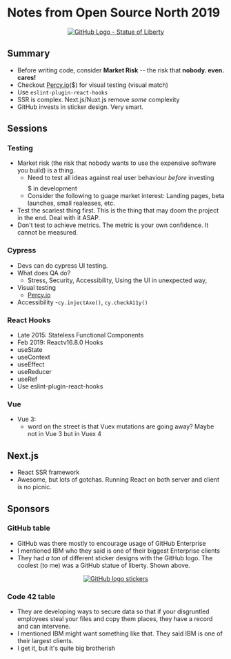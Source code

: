 # Notes from Open Source North 2019

<p align="center">
    <a href="https://daviddangerfield.smugmug.com/Things/i-4jz3VXJ/A">
        <img
            alt="GitHub Logo - Statue of Liberty"
            src="https://photos.smugmug.com/Things/i-4jz3VXJ/2/373d181d/S/IMG_20190523_092253-S.jpg">
    </a>
</p>

## Summary
- Before writing code, consider **Market Risk** -- the risk that **nobody. even. cares!**
- Checkout [Percy.io](https://percy.io)($) for visual testing (visual match)
- Use `eslint-plugin-react-hooks`
- SSR is complex. Next.js/Nuxt.js remove _some_ complexity
- GitHub invests in sticker design. Very smart.

## Sessions
### Testing
- Market risk (the risk that nobody wants to use the expensive software you build) is a thing.
  - Need to test all ideas against real user behaviour _before_ investing $$$$$ in development
  - Consider the following to guage market interest: Landing pages, beta launches, small realeases, etc.
- Test the scariest thing first. This is the thing that may doom the project in the end. Deal with it ASAP.
- Don't test to achieve metrics. The metric is your own confidence. It cannot be measured.

### Cypress
- Devs can do cypress UI testing.
- What does QA do?
  - Stress, Security, Accessibility, Using the UI in unexpected way,
- Visual testing
  - [Percy.io](https://percy.io)
- Accessibility
  -`cy.injectAxe()`, `cy.checkA11y()`

### React Hooks
- Late 2015: Stateless Functional Components
- Feb 2019: Reactv16.8.0 Hooks
- useState
- useContext
- useEffect
- useReducer
- useRef
- Use eslint-plugin-react-hooks

### Vue
- Vue 3:
  - word on the street is that Vuex mutations are going away? Maybe not in Vue 3 but in Vuex 4

## Next.js
- React SSR framework
- Awesome, but lots of gotchas. Running React on both server and client is no picnic.

## Sponsors
### GitHub table
- GitHub was there mostly to encourage usage of GitHub Enterprise
- I mentioned IBM who they said is one of their biggest Enterprise clients
- They had *a ton* of different sticker designs with the GitHub logo. The coolest (to me)
was a GitHub statue of liberty. Shown above.

<p align="center">
    <a href="https://daviddangerfield.smugmug.com/Things/i-XJ5XM4P/A">
        <img
            alt="GitHub logo stickers"
            src="https://photos.smugmug.com/Things/i-XJ5XM4P/1/fc84f939/S/IMG_20190522_150421~2-S.jpg">
    </a>
</p>

### Code 42 table
- They are developing ways to secure data so that if your disgruntled employees
steal your files and copy them places, they have a record and can intervene.
- I mentioned IBM might want something like that. They said IBM is one of their
largest clients.
- I get it, but it's quite big brotherish
